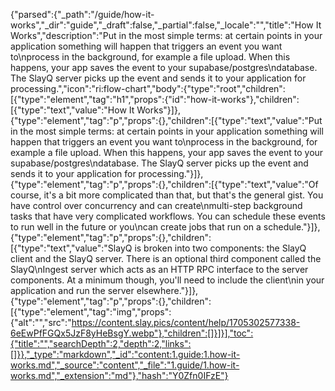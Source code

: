 {"parsed":{"_path":"/guide/how-it-works","_dir":"guide","_draft":false,"_partial":false,"_locale":"","title":"How It Works","description":"Put in the most simple terms: at certain points in your application something will happen that triggers an event you want to\nprocess in the background, for example a file upload.  When this happens, your app saves the event to your supabase/postgres\ndatabase.  The SlayQ server picks up the event and sends it to your application for processing.","icon":"ri:flow-chart","body":{"type":"root","children":[{"type":"element","tag":"h1","props":{"id":"how-it-works"},"children":[{"type":"text","value":"How It Works"}]},{"type":"element","tag":"p","props":{},"children":[{"type":"text","value":"Put in the most simple terms: at certain points in your application something will happen that triggers an event you want to\nprocess in the background, for example a file upload.  When this happens, your app saves the event to your supabase/postgres\ndatabase.  The SlayQ server picks up the event and sends it to your application for processing."}]},{"type":"element","tag":"p","props":{},"children":[{"type":"text","value":"Of course, it's a bit more complicated than that, but that's the general gist.  You have control over concurrency and can create\nmulti-step background tasks that have very complicated workflows.  You can schedule these events to run well in the future or you\ncan create jobs that run on a schedule."}]},{"type":"element","tag":"p","props":{},"children":[{"type":"text","value":"SlayQ is broken into two components: the SlayQ client and the SlayQ server.  There is an optional third component called the SlayQ\nIngest server which acts as an HTTP RPC interface to the server components.  At a minimum though, you'll need to include the client\nin your application and run the server elsewhere."}]},{"type":"element","tag":"p","props":{},"children":[{"type":"element","tag":"img","props":{"alt":"","src":"https://content.slay.pics/content/help/1705302577338-6eEwPfFGQx5JzF8yHeBsgY.webp"},"children":[]}]}],"toc":{"title":"","searchDepth":2,"depth":2,"links":[]}},"_type":"markdown","_id":"content:1.guide:1.how-it-works.md","_source":"content","_file":"1.guide/1.how-it-works.md","_extension":"md"},"hash":"Y0Zfn0IFzE"}